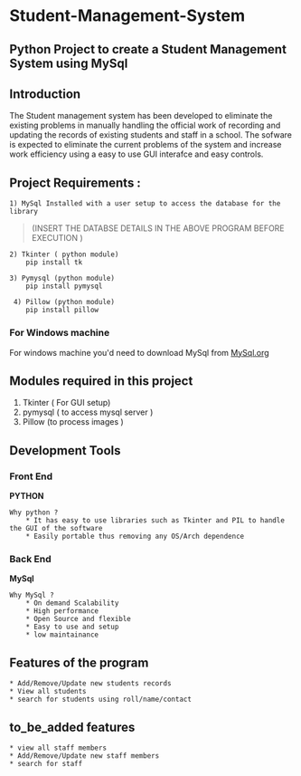 # Student-Management-System

## Python Project to create a Student Management System using MySql 

## Introduction 
The Student management system has been developed to eliminate the existing problems in manually handling the official work of recording and updating the records of existing students and staff in a school. The sofware is expected to eliminate the current problems of the system and increase work efficiency using a easy to use GUI interafce and easy controls.


## Project Requirements :
    1) MySql Installed with a user setup to access the database for the library 
   >(INSERT THE DATABSE DETAILS IN THE ABOVE PROGRAM BEFORE EXECUTION )
    
    2) Tkinter ( python module)
        pip install tk
    
    3) Pymysql (python module)
        pip install pymysql 
        
     4) Pillow (python module)
        pip install pillow
    
### For Windows machine 

For windows machine you'd need to download MySql from [MySql.org](https://www.mysql.com/downloads/ "MySql Download")


## Modules required in this project 
1) Tkinter ( For GUI setup)
2) pymysql ( to access mysql server )
3) Pillow (to process images )

## Development Tools 

### Front End 

**PYTHON**
    
    Why python ?
        * It has easy to use libraries such as Tkinter and PIL to handle the GUI of the software
        * Easily portable thus removing any OS/Arch dependence

### Back End

**MySql**
    
    Why MySql ?
        * On demand Scalability
        * High performance 
        * Open Source and flexible
        * Easy to use and setup 
        * low maintainance
    

## Features of the program 
    * Add/Remove/Update new students records
    * View all students
    * search for students using roll/name/contact

## to_be_added features
    * view all staff members
    * Add/Remove/Update new staff members 
    * search for staff

